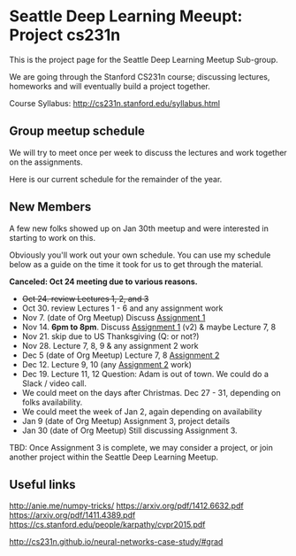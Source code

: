 # Seattle Deep Learning Meeupt: Project cs231n
 
This is the project page for the Seattle Deep Learning Meetup Sub-group. 

We are going through the Stanford CS231n course; discussing lectures, homeworks and
will eventually build a project together.

Course Syllabus: http://cs231n.stanford.edu/syllabus.html

## Group meetup schedule

We will try to meet once per week to discuss the lectures and work together on the assignments. 

Here is our current schedule for the remainder of the year. 

## New Members

A few new folks showed up on Jan 30th meetup and were interested in starting to work on this. 

Obviously you'll work out your own schedule. You can use my schedule below as a guide on the time
it took for us to get through the material. 

**Canceled: Oct 24 meeting due to various reasons.**

* ~~Oct 24. review Lectures 1, 2, and 3~~
* Oct 30. review Lectures 1 - 6 and any assignment work
* Nov 7. (date of Org Meetup) Discuss [Assignment 1](cs231n_assignment1)
* Nov 14. **6pm to 8pm**. Discuss [Assignment 1](cs231n_assignment1) (v2) & maybe Lecture 7, 8
* Nov 21. skip due to US Thanksgiving (Q: or not?)
* Nov 28. Lecture 7, 8, 9 & any assignment 2 work
* Dec 5 (date of Org Meetup) Lecture 7, 8 [Assignment 2](cs231n_assignment1)
* Dec 12. Lecture 9, 10 (any [Assignment 2](cs231n_assignment1) work)
* Dec 19. Lecture 11, 12  Question: Adam is out of town. We could do a Slack / video call. 
* We could meet on the days after Christmas. Dec 27 - 31, depending on folks availability.
* We could meet the week of Jan 2, again depending on availability
* Jan 9 (date of Org Meetup) Assignment 3, project details
* Jan 30 (date of Org Meetup) Still discussing Assignment 3. 

TBD: Once Assignment 3 is complete, we may consider a project, or join another project within
the Seattle Deep Learning Meetup. 

## Useful links

http://anie.me/numpy-tricks/
https://arxiv.org/pdf/1412.6632.pdf
https://arxiv.org/pdf/1411.4389.pdf
https://cs.stanford.edu/people/karpathy/cvpr2015.pdf

http://cs231n.github.io/neural-networks-case-study/#grad





